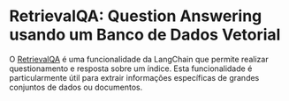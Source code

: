 # RetrievalQA: Question Answering usando um Banco de Dados Vetorial

O [RetrievalQA](https://python.langchain.com/docs/use_cases/question_answering/how_to/vector_db_qa) é uma funcionalidade da LangChain que permite realizar questionamento e resposta sobre um índice. Esta funcionalidade é particularmente útil para extrair informações específicas de grandes conjuntos de dados ou documentos.
